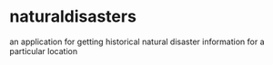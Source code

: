 # naturaldisasters
an application for getting historical natural disaster information for a particular location

